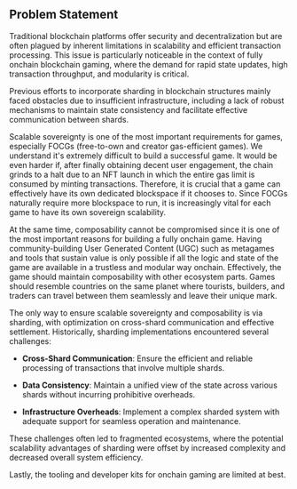 ## Problem Statement

Traditional blockchain platforms offer security and decentralization but are often plagued by inherent limitations in scalability and efficient transaction processing. This issue is particularly noticeable in the context of fully onchain blockchain gaming, where the demand for rapid state updates, high transaction throughput, and modularity is critical.

Previous efforts to incorporate sharding in blockchain structures mainly faced obstacles due to insufficient infrastructure, including a lack of robust mechanisms to maintain state consistency and facilitate effective communication between shards.

Scalable sovereignty is one of the most important requirements for games, especially FOCGs (free-to-own and creator gas-efficient games). We understand it's extremely difficult to build a successful game. It would be even harder if, after finally obtaining decent user engagement, the chain grinds to a halt due to an NFT launch in which the entire gas limit is consumed by minting transactions. Therefore, it is crucial that a game can effectively have its own dedicated blockspace if it chooses to. Since FOCGs naturally require more blockspace to run, it is increasingly vital for each game to have its own sovereign scalability. 

At the same time, composability cannot be compromised since it is one of the most important reasons for building a fully onchain game. Having community-building User Generated Content (UGC) such as metagames and tools that sustain value is only possible if all the logic and state of the game are available in a trustless and modular way onchain. Effectively, the game should maintain composability with other ecosystem parts. Games should resemble countries on the same planet where tourists, builders, and traders can travel between them seamlessly and leave their unique mark.

The only way to ensure scalable sovereignty and composability is via sharding, with optimization on cross-shard communication and effective settlement. Historically, sharding implementations encountered several challenges:

- **Cross-Shard Communication**: Ensure the efficient and reliable processing of transactions that involve multiple shards.
    
- **Data Consistency**: Maintain a unified view of the state across various shards without incurring prohibitive overheads.
    
- **Infrastructure Overheads**: Implement a complex sharded system with adequate support for seamless operation and maintenance.
    

These challenges often led to fragmented ecosystems, where the potential scalability advantages of sharding were offset by increased complexity and decreased overall system efficiency.

Lastly, the tooling and developer kits for onchain gaming are limited at best.

  
